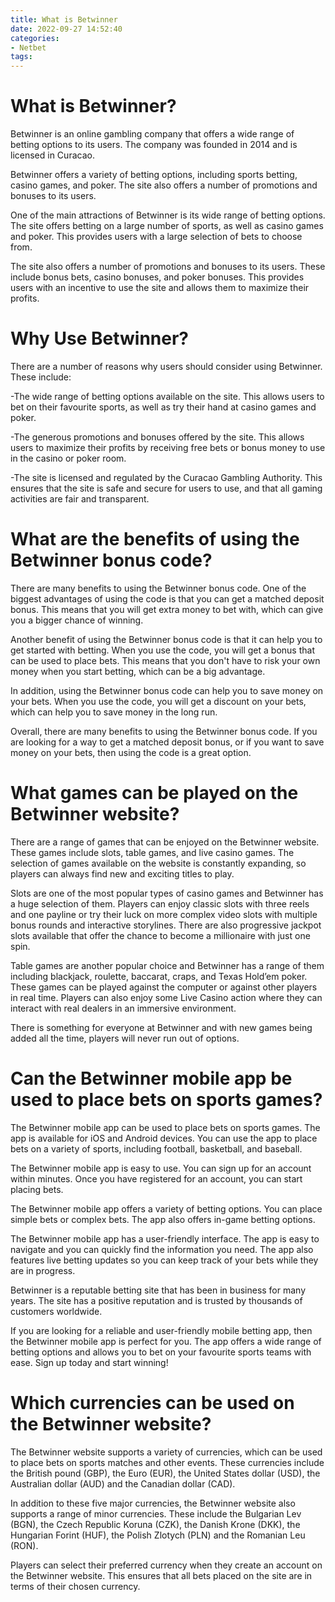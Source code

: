 ```yaml
---
title: What is Betwinner
date: 2022-09-27 14:52:40
categories:
- Netbet
tags:
---
```



#  What is Betwinner?

Betwinner is an online gambling company that offers a wide range of betting options to its users. The company was founded in 2014 and is licensed in Curacao.

Betwinner offers a variety of betting options, including sports betting, casino games, and poker. The site also offers a number of promotions and bonuses to its users.

One of the main attractions of Betwinner is its wide range of betting options. The site offers betting on a large number of sports, as well as casino games and poker. This provides users with a large selection of bets to choose from.

The site also offers a number of promotions and bonuses to its users. These include bonus bets, casino bonuses, and poker bonuses. This provides users with an incentive to use the site and allows them to maximize their profits.

# Why Use Betwinner?

There are a number of reasons why users should consider using Betwinner. These include:

-The wide range of betting options available on the site. This allows users to bet on their favourite sports, as well as try their hand at casino games and poker.

-The generous promotions and bonuses offered by the site. This allows users to maximize their profits by receiving free bets or bonus money to use in the casino or poker room.

-The site is licensed and regulated by the Curacao Gambling Authority. This ensures that the site is safe and secure for users to use, and that all gaming activities are fair and transparent.

#  What are the benefits of using the Betwinner bonus code?

There are many benefits to using the Betwinner bonus code. One of the biggest advantages of using the code is that you can get a matched deposit bonus. This means that you will get extra money to bet with, which can give you a bigger chance of winning.

Another benefit of using the Betwinner bonus code is that it can help you to get started with betting. When you use the code, you will get a bonus that can be used to place bets. This means that you don't have to risk your own money when you start betting, which can be a big advantage.

In addition, using the Betwinner bonus code can help you to save money on your bets. When you use the code, you will get a discount on your bets, which can help you to save money in the long run.

Overall, there are many benefits to using the Betwinner bonus code. If you are looking for a way to get a matched deposit bonus, or if you want to save money on your bets, then using the code is a great option.

#  What games can be played on the Betwinner website?

There are a range of games that can be enjoyed on the Betwinner website. These games include slots, table games, and live casino games. The selection of games available on the website is constantly expanding, so players can always find new and exciting titles to play.

Slots are one of the most popular types of casino games and Betwinner has a huge selection of them. Players can enjoy classic slots with three reels and one payline or try their luck on more complex video slots with multiple bonus rounds and interactive storylines. There are also progressive jackpot slots available that offer the chance to become a millionaire with just one spin.

Table games are another popular choice and Betwinner has a range of them including blackjack, roulette, baccarat, craps, and Texas Hold’em poker. These games can be played against the computer or against other players in real time. Players can also enjoy some Live Casino action where they can interact with real dealers in an immersive environment.

There is something for everyone at Betwinner and with new games being added all the time, players will never run out of options.

#  Can the Betwinner mobile app be used to place bets on sports games?

The Betwinner mobile app can be used to place bets on sports games. The app is available for iOS and Android devices. You can use the app to place bets on a variety of sports, including football, basketball, and baseball.

The Betwinner mobile app is easy to use. You can sign up for an account within minutes. Once you have registered for an account, you can start placing bets.

The Betwinner mobile app offers a variety of betting options. You can place simple bets or complex bets. The app also offers in-game betting options.

The Betwinner mobile app has a user-friendly interface. The app is easy to navigate and you can quickly find the information you need. The app also features live betting updates so you can keep track of your bets while they are in progress.

Betwinner is a reputable betting site that has been in business for many years. The site has a positive reputation and is trusted by thousands of customers worldwide.

If you are looking for a reliable and user-friendly mobile betting app, then the Betwinner mobile app is perfect for you. The app offers a wide range of betting options and allows you to bet on your favourite sports teams with ease. Sign up today and start winning!

#  Which currencies can be used on the Betwinner website?

The Betwinner website supports a variety of currencies, which can be used to place bets on sports matches and other events. These currencies include the British pound (GBP), the Euro (EUR), the United States dollar (USD), the Australian dollar (AUD) and the Canadian dollar (CAD).

In addition to these five major currencies, the Betwinner website also supports a range of minor currencies. These include the Bulgarian Lev (BGN), the Czech Republic Koruna (CZK), the Danish Krone (DKK), the Hungarian Forint (HUF), the Polish Zlotych (PLN) and the Romanian Leu (RON).

Players can select their preferred currency when they create an account on the Betwinner website. This ensures that all bets placed on the site are in terms of their chosen currency.